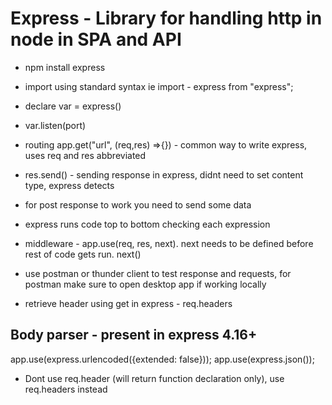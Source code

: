 # Express - Library for handling http in node in SPA and API

- npm install express
- import using standard syntax ie import - express from "express";
- declare var = express()
- var.listen(port)
- routing app.get("url", (req,res) =>{}) - common way to write express, uses req and res abbreviated
- res.send() - sending response in express, didnt need to set content type, express detects
- for post response to work you need to send some data
- express runs code top to bottom checking each expression
- middleware - app.use(req, res, next). next needs to be defined before rest of code gets run. next()
- use postman or thunder client to test response and requests, for postman make sure to open desktop app if working locally

- retrieve header using get in express - req.headers

## Body parser - present in express 4.16+

app.use(express.urlencoded({extended: false}));
app.use(express.json());

- Dont use req.header (will return function declaration only), use req.headers instead
